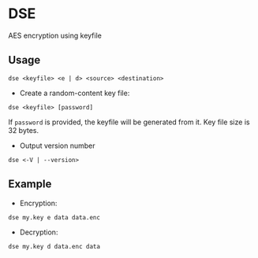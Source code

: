 # DSE
AES encryption using keyfile

## Usage
```
dse <keyfile> <e | d> <source> <destination>
```
- Create a random-content key file:
```
dse <keyfile> [password]
```
If `password` is provided, the keyfile will be generated from it.
Key file size is 32 bytes.

- Output version number
```
dse <-V | --version>
```

## Example
- Encryption:
```
dse my.key e data data.enc
```
- Decryption:
```
dse my.key d data.enc data
```
